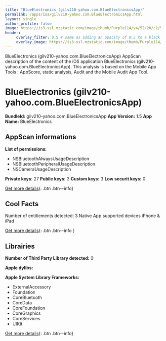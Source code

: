 ```yaml
---
title: "BlueElectronics (gilv210-yahoo.com.BlueElectronicsApp)"
permalink: /apps/ios/gilv210-yahoo.com.BlueElectronicsApp.html
layout: single
author_profile: false
image: https://is3-ssl.mzstatic.com/image/thumb/Purple114/v4/52/20/c2/5220c23c-8d53-11d9-beac-f612cbdd2801/AppIcon-1x_U007emarketing-0-7-0-85-220.png/512x512bb.jpg
header: 
     overlay_filter: 0.5 # same as adding an opacity of 0.5 to a black background
     overlay_image: https://is3-ssl.mzstatic.com/image/thumb/Purple114/v4/52/20/c2/5220c23c-8d53-11d9-beac-f612cbdd2801/AppIcon-1x_U007emarketing-0-7-0-85-220.png/512x512bb.jpg
---
```

BlueElectronics (gilv210-yahoo.com.BlueElectronicsApp) AppScan description of the content of the iOS application BlueElectronics (gilv210-yahoo.com.BlueElectronicsApp). This analysis is based on the Mobile App Tools : AppScore, static analysis, Audit and the Mobile Audit App Tool.

# BlueElectronics (gilv210-yahoo.com.BlueElectronicsApp)

**BundleId:** gilv210-yahoo.com.BlueElectronicsApp
**App Version:** 1.5
**App Name:** BlueElectronics


## AppScan informations 

**List of permissions:** 
- NSBluetoothAlwaysUsageDescription
- NSBluetoothPeripheralUsageDescription
- NSCameraUsageDescription
  
  
**Private keys:** 27
**Public keys:** 3
**Custom keys:** 3
**Low securit keys:** 0
  
[Get more details](/pricing.html){: .btn .btn--info}

## Cool Facts

Number of entitlements detected: 3
Native App
supported devices iPhone & iPad
  
[Get more details](/pricing.html){: .btn .btn--info }

## Librairies 
**Number of Third Party Library detected:** 0


**Apple dylibs:**


**Apple System Library Frameworks:**
- ExternalAccessory
- Foundation
- CoreBluetooth
- CoreData
- CoreFoundation
- CoreGraphics
- CoreServices
- UIKit


  
[Get more details](/pricing.html){: .btn .btn--info}

